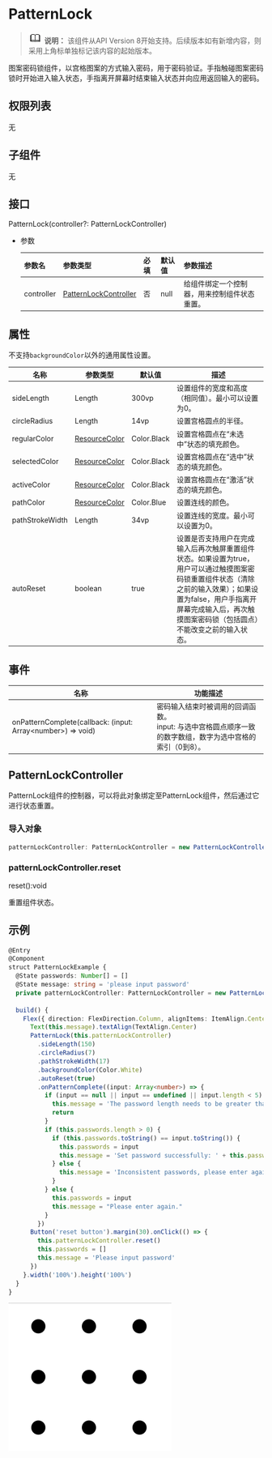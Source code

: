 # PatternLock

> ![icon-note.gif](public_sys-resources/icon-note.gif) **说明：** 该组件从API Version 8开始支持。后续版本如有新增内容，则采用上角标单独标记该内容的起始版本。

图案密码锁组件，以宫格图案的方式输入密码，用于密码验证。手指触碰图案密码锁时开始进入输入状态，手指离开屏幕时结束输入状态并向应用返回输入的密码。

## 权限列表

无

## 子组件

无

##  接口

PatternLock(controller?: PatternLockController)

- 参数

  | 参数名     | 参数类型                                        | 必填 | 默认值 | 参数描述                                     |
  | ---------- | ----------------------------------------------- | ---- | ------ | -------------------------------------------- |
  | controller | [PatternLockController](#PatternLockController) | 否   | null   | 给组件绑定一个控制器，用来控制组件状态重置。 |

## 属性

不支持`backgroundColor`以外的通用属性设置。

| 名称            | 参数类型                                                 | 默认值      | 描述                                                         |
| --------------- | -------------------------------------------------------- | ----------- | ------------------------------------------------------------ |
| sideLength      | Length                                                   | 300vp       | 设置组件的宽度和高度（相同值）。最小可以设置为0。            |
| circleRadius    | Length                                                   | 14vp        | 设置宫格圆点的半径。                                         |
| regularColor    | [ResourceColor](../../ui/ts-types.md#resourcecolor类型8) | Color.Black | 设置宫格圆点在“未选中”状态的填充颜色。                       |
| selectedColor   | [ResourceColor](../../ui/ts-types.md#resourcecolor类型8) | Color.Black | 设置宫格圆点在“选中”状态的填充颜色。                         |
| activeColor     | [ResourceColor](../../ui/ts-types.md#resourcecolor类型8) | Color.Black | 设置宫格圆点在“激活”状态的填充颜色。                         |
| pathColor       | [ResourceColor](../../ui/ts-types.md#resourcecolor类型8) | Color.Blue  | 设置连线的颜色。                                             |
| pathStrokeWidth | Length                                                   | 34vp        | 设置连线的宽度。最小可以设置为0。                            |
| autoReset       | boolean                                                  | true        | 设置是否支持用户在完成输入后再次触屏重置组件状态。如果设置为true，用户可以通过触摸图案密码锁重置组件状态（清除之前的输入效果）；如果设置为false，用户手指离开屏幕完成输入后，再次触摸图案密码锁（包括圆点）不能改变之前的输入状态。 |

## 事件

| 名称                                                         | 功能描述                                                     |
| ------------------------------------------------------------ | ------------------------------------------------------------ |
| onPatternComplete(callback: (input: Array\<number\>) => void) | 密码输入结束时被调用的回调函数。<br />input: 与选中宫格圆点顺序一致的数字数组，数字为选中宫格的索引（0到8）。 |

## PatternLockController

PatternLock组件的控制器，可以将此对象绑定至PatternLock组件，然后通过它进行状态重置。

### 导入对象

```typescript
patternLockController: PatternLockController = new PatternLockController()
```

### patternLockController.reset

reset():void

重置组件状态。

##  示例

```typescript
@Entry
@Component
struct PatternLockExample {
  @State passwords: Number[] = []
  @State message: string = 'please input password'
  private patternLockController: PatternLockController = new PatternLockController()
  
  build() {
    Flex({ direction: FlexDirection.Column, alignItems: ItemAlign.Center, justifyContent: FlexAlign.Center }) {
      Text(this.message).textAlign(TextAlign.Center)
      PatternLock(this.patternLockController)
        .sideLength(150)
        .circleRadius(7)
        .pathStrokeWidth(17)
        .backgroundColor(Color.White)
        .autoReset(true)
        .onPatternComplete((input: Array<number>) => {
          if (input == null || input == undefined || input.length < 5) {
            this.message = 'The password length needs to be greater than 5.'
            return
          }
          if (this.passwords.length > 0) {
            if (this.passwords.toString() == input.toString()) {
              this.passwords = input
              this.message = 'Set password successfully: ' + this.passwords.toString()
            } else {
              this.message = 'Inconsistent passwords, please enter again.'
            }
          } else {
            this.passwords = input
            this.message = "Please enter again."
          }
        })
      Button('reset button').margin(30).onClick(() => {
        this.patternLockController.reset()
        this.passwords = []
        this.message = 'Please input password'
      })
    }.width('100%').height('100%')
  }
}
```

![patternlock](figures/patternlock.gif)

